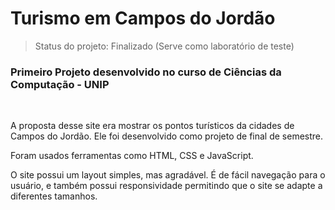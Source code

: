# Turismo em Campos do Jordão

> Status do projeto: Finalizado (Serve como laboratório de teste)

<h3>Primeiro Projeto desenvolvido no curso de Ciências da Computação - UNIP</h3><br>

A proposta desse site era mostrar os pontos turísticos da cidades de Campos do Jordão. Ele foi desenvolvido como projeto de final de semestre.<br>

Foram usados ferramentas como HTML, CSS e JavaScript.<br>

O site possui um layout simples, mas agradável. É de fácil navegação para o usuário, e também possui responsividade permitindo que o site se adapte a diferentes tamanhos.<br>





